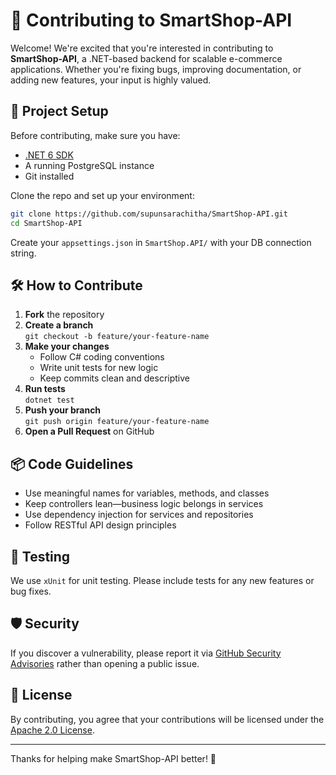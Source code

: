 
# 🤝 Contributing to SmartShop-API

Welcome! We're excited that you're interested in contributing to **SmartShop-API**, a .NET-based backend for scalable e-commerce applications. Whether you're fixing bugs, improving documentation, or adding new features, your input is highly valued.

## 🧰 Project Setup

Before contributing, make sure you have:

- [.NET 6 SDK](https://dotnet.microsoft.com/en-us/download/dotnet/6.0)
- A running PostgreSQL instance
- Git installed

Clone the repo and set up your environment:

```bash
git clone https://github.com/supunsarachitha/SmartShop-API.git
cd SmartShop-API
```

Create your `appsettings.json` in `SmartShop.API/` with your DB connection string.

## 🛠️ How to Contribute

1. **Fork** the repository
2. **Create a branch**  
   `git checkout -b feature/your-feature-name`
3. **Make your changes**
   - Follow C# coding conventions
   - Write unit tests for new logic
   - Keep commits clean and descriptive
4. **Run tests**  
   `dotnet test`
5. **Push your branch**  
   `git push origin feature/your-feature-name`
6. **Open a Pull Request** on GitHub

## 📦 Code Guidelines

- Use meaningful names for variables, methods, and classes
- Keep controllers lean—business logic belongs in services
- Use dependency injection for services and repositories
- Follow RESTful API design principles

## 🧪 Testing

We use `xUnit` for unit testing. Please include tests for any new features or bug fixes.

## 🛡️ Security

If you discover a vulnerability, please report it via [GitHub Security Advisories](https://github.com/supunsarachitha/SmartShop-API/security/advisories) rather than opening a public issue.

## 📄 License

By contributing, you agree that your contributions will be licensed under the [Apache 2.0 License](LICENSE.txt).

---

Thanks for helping make SmartShop-API better! 💙
